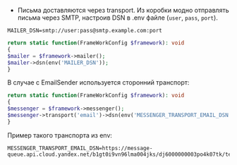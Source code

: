 - Письма доставляются через transport. Из коробки модно отправлять письма через SMTP, настроив DSN в .env файле (`user`, `pass`, `port`).
```env
MAILER_DSN=smtp://user:pass@smtp.example.com:port
```

```php
return static function(FrameWorkConfig $framework): void
{
$mailer = $framework->mailer();
$mailer->dsn(env('MAILER_DSN'));
}
```

В случае с EmailSender используется сторонний транспорт:
```php
return static function(FrameWorkConfig $framework): void
{
$messenger = $framework->messenger();
$messenger->transport('email')->dsn(env('MESSENGER_TRANSPORT_EMAIL_DSN'))->seriazlier(EmailMessageSerializer);
}
```

Пример такого транспорта из env:
```env
MESSENGER_TRANSPORT_EMAIL_DSN=https://message-queue.api.cloud.yandex.net/b1gt0i9vn96lma004jks/dj6000000003po4k07tk/test
```